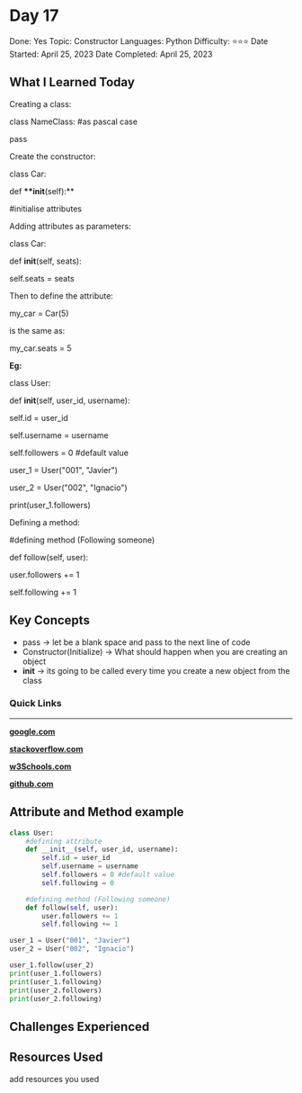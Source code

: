 # Day 17

Done: Yes
Topic: Constructor
Languages: Python
Difficulty: ⭐⭐⭐
Date Started: April 25, 2023
Date Completed: April 25, 2023

## What I Learned Today

Creating a class:

class  NameClass: #as pascal case

pass

Create the constructor:

class Car:

def __**init__(self):**

#initialise attributes

Adding attributes as parameters:

class Car:    

def __init__(self, seats):       

self.seats = seats

Then to define the attribute:

my_car = Car(5)

is the same as:

my_car.seats = 5

**Eg:**

class User:    

def __init__(self, user_id, username):        

self.id = user_id        

self.username = username        

self.followers = 0 #default value

user_1 = User("001", "Javier")

user_2 = User("002", "Ignacio")

print(user_1.followers)

Defining a method:

#defining method (Following someone)

def follow(self, user):    

user.followers += 1   

self.following += 1

## Key Concepts

- pass → let be a blank space and pass to the next line of code
- Constructor(Initialize) → What should happen when you are creating an object
- __**init**__ → its going to be called every time you create a new object from the class

### Quick Links

---

[**google.com**](http://www.google.com)

[**stackoverflow.com**](http://www.stackoverflow.com)

[**w3Schools.com**](https://www.w3schools.com/)

[**github.com**](https://github.com/)

## Attribute and Method example

```python
class User:
    #defining attribute
    def __init__(self, user_id, username):
        self.id = user_id
        self.username = username
        self.followers = 0 #default value
        self.following = 0

    #defining method (Following someone)
    def follow(self, user):
        user.followers += 1
        self.following += 1

user_1 = User("001", "Javier")
user_2 = User("002", "Ignacio")

user_1.follow(user_2)
print(user_1.followers)
print(user_1.following)
print(user_2.followers)
print(user_2.following)
```

## Challenges Experienced

## Resources Used

add resources you used